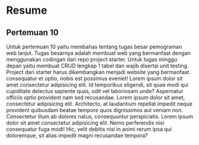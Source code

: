 # Resume
## Pertemuan 10 
Untuk pertemuan 10 yaitu membahas tentang tugas besar pemograman web lanjut. Tugas besarnya adalah membuat web yang bermanfaat dengan menggunakan codingan dari repo project starter. Untuk tugas minggu depan yaitu membuat CRUD lengkap 1 tabel dan wajib disertai unit testing. Project dari starter harus dikembangkan menjadi website yang bermanfaat.
 consequatur et optio, nobis est possimus eveniet!
Lorem ipsum dolor sit amet consectetur adipisicing elit. Id temporibus eligendi, sit quae modi qui cupiditate delectus sapiente quas, odit vel laboriosam unde? Aspernatur officiis optio provident nam sed recusandae.
Lorem ipsum dolor sit amet, consectetur adipisicing elit. Architecto, at laudantium repellat impedit neque provident quibusdam beatae tempore quos dignissimos aut veniam non. Consectetur illum ab dolores natus, consequuntur perspiciatis.
Lorem ipsum dolor sit amet consectetur adipisicing elit. Nemo perferendis nisi consequatur fuga modi! Hic, velit debitis nisi in animi rerum ipsa qui doloremque, sit alias impedit magni recusandae tempora?